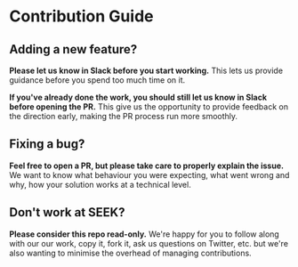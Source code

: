 # Contribution Guide

## Adding a new feature?

**Please let us know in Slack before you start working.** This lets us provide guidance before you spend too much time on it.

**If you've already done the work, you should still let us know in Slack before opening the PR.** This give us the opportunity to provide feedback on the direction early, making the PR process run more smoothly.

## Fixing a bug?

**Feel free to open a PR, but please take care to properly explain the issue.** We want to know what behaviour you were expecting, what went wrong and why, how your solution works at a technical level.

## Don't work at SEEK?

**Please consider this repo read-only.** We're happy for you to follow along with our our work, copy it, fork it, ask us questions on Twitter, etc. but we're also wanting to minimise the overhead of managing contributions.
